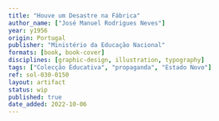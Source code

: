 ```yaml
---
title: "Houve um Desastre na Fábrica"
author_name: ["José Manuel Rodrigues Neves"]
year: y1956
origin: Portugal
publisher: "Ministério da Educação Nacional"
formats: [book, book-cover]
disciplines: [graphic-design, illustration, typography]
tags: ["Colecção Educativa", "propaganda", "Estado Novo"]
ref: sol-030-0150
layout: artifact
status: wip
published: true
date_added: 2022-10-06
---
```

